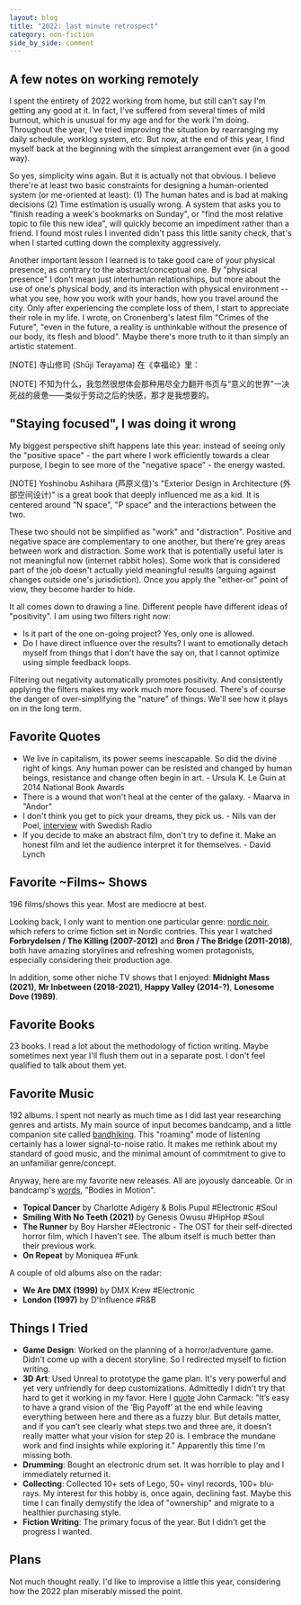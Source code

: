 ```yaml
---
layout: blog
title: "2022: last minute retrospect"
category: non-fiction
side_by_side: comment
---
```


## A few notes on working remotely

I spent the entirety of 2022 working from home, but still can't say I'm getting any good at it. In fact, I've suffered from several times of mild burnout, which is unusual for my age and for the work I'm doing. Throughout the year, I've tried improving the situation by rearranging my daily schedule, worklog system, etc. But now, at the end of this year, I find myself back at the beginning with the simplest arrangement ever (in a good way).

So yes, simplicity wins again. But it is actually not that obvious. I believe there're at least two basic constraints for designing a human-oriented system (or me-oriented at least): (1) The human hates and is bad at making decisions (2) Time estimation is usually wrong. A system that asks you to "finish reading a week's bookmarks on Sunday", or "find the most relative topic to file this new idea", will quickly become an impediment rather than a friend. I found most rules I invented didn't pass this little sanity check, that's when I started cutting down the complexity aggressively.

Another important lesson I learned is to take good care of your physical presence, as contrary to the abstract/conceptual one. By "physical presence" I don't mean just interhuman relationships, but more about the use of one's physical body, and its interaction with physical environment -- what you see, how you work with your hands, how you travel around the city. Only after experiencing the complete loss of them, I start to appreciate their role in my life. I wrote, on Cronenberg's latest film "Crimes of the Future", "even in the future, a reality is unthinkable without the presence of our body, its flesh and blood". Maybe there's more truth to it than simply an artistic statement.

[NOTE] 寺山修司 (Shūji Terayama) 在《幸福论》里：

[NOTE] 不知为什么，我忽然很想体会那种用尽全力翻开书页与“意义的世界”一决死战的疲惫——类似于劳动之后的快感，那才是我想要的。

## "Staying focused", I was doing it wrong

My biggest perspective shift happens late this year: instead of seeing only the "positive space" - the part where I work efficiently towards a clear purpose, I begin to see more of the "negative space" - the energy wasted.

[NOTE] Yoshinobu Ashihara (芦原义信)'s "Exterior Design in Architecture (外部空间设计)" is a great book that deeply influenced me as a kid. It is centered around "N space", "P space" and the interactions between the two.

These two should not be simplified as "work" and "distraction". Positive and negative space are complementary to one another, but there're grey areas between work and distraction. Some work that is potentially useful later is not meaningful now (internet rabbit holes). Some work that is considered part of the job doesn't actually yield meaningful results (arguing against changes outside one's jurisdiction). Once you apply the "either-or" point of view, they become harder to hide.

It all comes down to drawing a line. Different people have different ideas of "positivity". I am using two filters right now:

- Is it part of the one on-going project? Yes, only one is allowed.
- Do I have direct influence over the results? I want to emotionally detach myself from things that I don't have the say on, that I cannot optimize using simple feedback loops.

Filtering out negativity automatically promotes positivity. And consistently applying the filters makes my work much more focused. There's of course the danger of over-simplifying the "nature" of things. We'll see how it plays on in the long term.

## Favorite Quotes

- We live in capitalism, its power seems inescapable. So did the divine right of kings. Any human power can be resisted and changed by human beings, resistance and change often begin in art. - Ursula K. Le Guin at 2014 National Book Awards
- There is a wound that won't heal at the center of the galaxy. - Maarva in "Andor"
- I don't think you get to pick your dreams, they pick us. - Nils van der Poel, [interview](https://twitter.com/Radiosporten/status/1491090244652969984) with Swedish Radio
- If you decide to make an abstract film, don't try to define it. Make an honest film and let the audience interpret it for themselves. - David Lynch

## Favorite ~Films~ Shows

196 films/shows this year. Most are mediocre at best.

Looking back, I only want to mention one particular genre: [nordic noir](https://en.wikipedia.org/wiki/Nordic_noir), which refers to crime fiction set in Nordic contries. This year I watched **Forbrydelsen / The Killing (2007-2012)** and **Bron / The Bridge (2011-2018)**, both have amazing storylines and refreshing women protagonists, especially considering their production age.

In addition, some other niche TV shows that I enjoyed: **Midnight Mass (2021)**, **Mr Inbetween (2018-2021)**, **Happy Valley (2014-?)**, **Lonesome Dove (1989)**.

## Favorite Books

23 books. I read a lot about the methodology of fiction writing. Maybe sometimes next year I'll flush them out in a separate post. I don't feel qualified to talk about them yet.

## Favorite Music

192 albums. I spent not nearly as much time as I did last year researching genres and artists. My main source of input becomes bandcamp, and a little companion site called [bandhiking](https://bandhiking.isandrew.com). This "roaming" mode of listening certainly has a lower signal-to-noise ratio. It makes me rethink about my standard of good music, and the minimal amount of commitment to give to an unfamiliar genre/concept.

Anyway, here are my favorite new releases. All are joyously danceable. Or in bandcamp's [words](https://daily.bandcamp.com/best-of-2021/best-of-2021-bodies-in-motion), "Bodies in Motion".

- **Topical Dancer** by Charlotte Adigéry & Bolis Pupul #Electronic #Soul
- **Smiling With No Teeth (2021)** by Genesis Owusu #HipHop #Soul
- **The Runner** by Boy Harsher #Electronic - The OST for their self-directed horror film, which I haven't see. The album itself is much better than their previous work.
- **On Repeat** by Moniquea #Funk

A couple of old albums also on the radar:

- **We Are DMX (1999)** by DMX Krew #Electronic
- **London (1997)** by D'Influence #R&B

## Things I Tried

- **Game Design**: Worked on the planning of a horror/adventure game. Didn't come up with a decent storyline. So I redirected myself to fiction writing.
- **3D Art**: Used Unreal to prototype the game plan. It's very powerful and yet very unfriendly for deep customizations. Admittedly I didn't try that hard to get it working in my favor. Here I [quote](https://www.dmagazine.com/publications/d-ceo/2015/september/virtual-reality-of-john-carmack/) John Carmack: "It’s easy to have a grand vision of the ‘Big Payoff’ at the end while leaving everything between here and there as a fuzzy blur. But details matter, and if you can’t see clearly what steps two and three are, it doesn’t really matter what your vision for step 20 is. I embrace the mundane work and find insights while exploring it." Apparently this time I'm missing both.
- **Drumming**: Bought an electronic drum set. It was horrible to play and I immediately returned it.
- **Collecting**: Collected 10+ sets of Lego, 50+ vinyl records, 100+ blu-rays. My interest for this hobby is, once again, declining fast. Maybe this time I can finally demystify the idea of "ownership" and migrate to a healthier purchasing style.
- **Fiction Writing**: The primary focus of the year. But I didn't get the progress I wanted.

## Plans

Not much thought really. I'd like to improvise a little this year, considering how the 2022 plan miserably missed the point.
